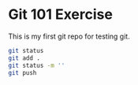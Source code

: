 # Git 101 Exercise 

This is my first git repo for testing git.

```bash
git status
git add .
git status -m ''
git push
```


